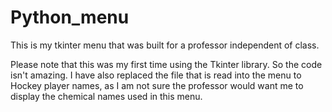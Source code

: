 # Python_menu
This is my tkinter menu that was built for a professor independent of class. 

Please note that this was my first time using the Tkinter library. So the code isn't amazing. I have also replaced the file that is read into the menu to Hockey player names, as I am not sure the professor would want me to display the chemical names used in this menu.
